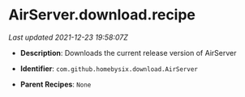 # AirServer.download.recipe

_Last updated 2021-12-23 19:58:07Z_

- **Description**: Downloads the current release version of AirServer

- **Identifier**: `com.github.homebysix.download.AirServer`

- **Parent Recipes**: `None`